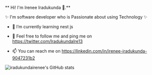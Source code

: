 ** Hi! I'm Irenee Iradukunda 👋.** 

✨ I'm software developer who is Passionate about using Technology  ✨ 

<!-- - 🔭 I’m currently working on ... -->
- 🌱 I’m currently learning nest js
<!-- - 👯 I’m looking to collaborate on ... -->
- 🤔  Feel free to follow me and ping me on https://twitter.com/IradukundaIre13
<!-- - 💬 Ask me about ... -->
- 📫 You can  reach me on https://linkedin.com/in/irenee-iradukunda-9047231b2
<!-- - 😄 Pronouns: ... -->
<!-- - ⚡ Fun fact: ...  -->
![iradukundairenee's GitHub stats](https://github-readme-stats.vercel.app/api?username=iradukundairenee&show_icons=true&theme=radical)
